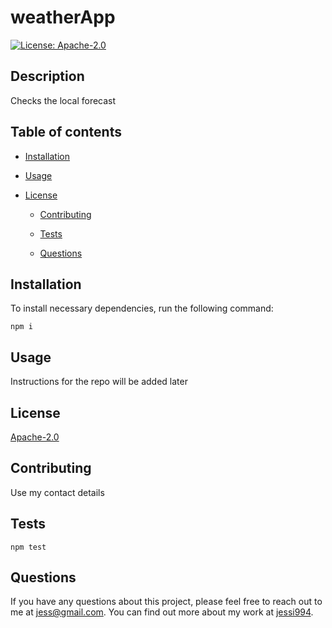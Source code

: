 # weatherApp

  [![License: Apache-2.0](https://img.shields.io/badge/License-Apache%202.0-blue.svg)](https://opensource.org/licenses/Apache-2.0)

  ## Description
  Checks the local forecast 

  ## Table of contents
  
  * [Installation](#installation)

  * [Usage](#usage)

  * [License](#license)

      * [Contributing](#contributing)

      * [Tests](#tests)

      * [Questions](#questions)

  ## Installation

  To install necessary dependencies, run the following command: 

  ~~~ 
  npm i
  ~~~

  ## Usage 
  Instructions for the repo will be added later

  ## License
  [Apache-2.0](https://opensource.org/licenses/Apache-2.0)

  ## Contributing
  Use my contact details

  ## Tests
  ~~~ 
  npm test
  ~~~

  ## Questions

 If you have any questions about this project, please feel free to reach out to me at [jess@gmail.com](mailto:jess@gmail.com). 
 You can find out more about my work at [jessi994](https://github.com/jessi994).



